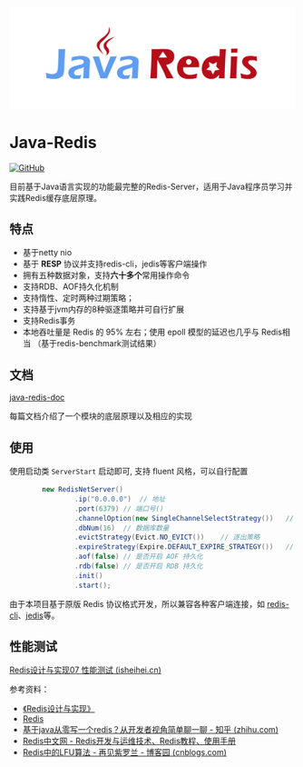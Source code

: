 

![Java-Redis](log.jpg)

# Java-Redis

[![GitHub](https://img.shields.io/github/license/isheihei/java-redis?color=%23b4bf5f)](https://github.com/isheihei/java-redis/blob/main/LICENSE)

目前基于Java语言实现的功能最完整的Redis-Server，适用于Java程序员学习并实践Redis缓存底层原理。

## **特点**

- 基于netty nio
- 基于 **RESP** 协议并支持redis-cli，jedis等客户端操作
- 拥有五种数据对象，支持**六十多个**常用操作命令
- 支持RDB、AOF持久化机制
- 支持惰性、定时两种过期策略；
- 支持基于jvm内存的8种驱逐策略并可自行扩展
- 支持Redis事务
- 本地吞吐量是 Redis 的 95% 左右；使用 epoll 模型的延迟也几乎与 Redis相当 （基于redis-benchmark测试结果）

## **文档**

[java-redis-doc](http://isheihei.cn/tags/java-redis/)

每篇文档介绍了一个模块的底层原理以及相应的实现

## 使用

使用启动类 `ServerStart` 启动即可, 支持 fluent 风格，可以自行配置

```java
        new RedisNetServer()
                .ip("0.0.0.0")	// 地址
                .port(6379)	// 端口号()
                .channelOption(new SingleChannelSelectStrategy())	// io模型
                .dbNum(16)	// 数据库数量
                .evictStrategy(Evict.NO_EVICT())	// 逐出策略
                .expireStrategy(Expire.DEFAULT_EXPIRE_STRATEGY())	// 过期策略
                .aof(false)	// 是否开启 AOF 持久化
                .rdb(false)	// 是否开启 RDB 持久化
                .init()
                .start();
```

由于本项目基于原版 Redis 协议格式开发，所以兼容各种客户端连接，如 [redis-cli](https://github.com/microsoftarchive/redis)、[jedis](https://github.com/redis/jedis)等。

## 性能测试

[Redis设计与实现07 性能测试 (isheihei.cn)](http://isheihei.cn/posts/数据库/redis设计与实现07-性能测试/)

参考资料：

- [《Redis设计与实现》](http://product.dangdang.com/23501734.html)
- [Redis](https://redis.io/)
- [基于java从零写一个redis？从开发者视角简单聊一聊 - 知乎 (zhihu.com)](https://zhuanlan.zhihu.com/p/434698347)
- [Redis中文网 - Redis开发与运维技术、Redis教程、使用手册](https://www.redis.com.cn/)
- [Redis中的LFU算法 - 再见紫罗兰 - 博客园 (cnblogs.com)](https://www.cnblogs.com/linxiyue/p/10955533.html)
